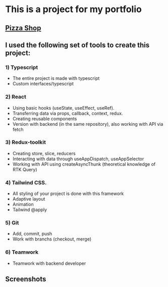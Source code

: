 # This is a project for my portfolio

## [Pizza Shop](https://rataysh.github.io/myReactProject/)

## I used the following set of tools to create this project:
### 1) Typescript 
- The entire project is made with typescript
- Custom interfaces/typescript
### 2) React 
- Using basic hooks (useState, useEffect, useRef).
- Transferring data via props, callback, context, redux.
- Creating reusable components 
- Version with backend (in the same repository), also working with API via fetch
### 3) Redux-toolkit
- Creating store, slice, reducers
- Interacting with data through useAppDispatch, useAppSelector
- Working with API using createAsyncThunk (theoretical knowledge of RTK Query)
### 4) Tailwind CSS.
- All styling of your project is done with this framework
- Adaptive layout 
- Animation
- Tailwind @apply
### 5) Git
- Add, commit, push
- Work with branchs (checkout, merge)
### 6) Teamwork
- Teamwork with backend developer

## Screenshots



